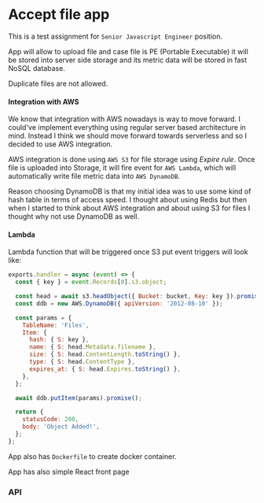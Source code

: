 # Accept file app
This is a test assignment for `Senior Javascript Engineer` position.

App will allow to upload file and case file is PE (Portable Executable) it will be stored into server side storage and its metric data will be stored in fast NoSQL database.

Duplicate files are not allowed.

#### Integration with AWS

We know that integration with AWS nowadays is way to move forward. I could've implement everything using regular server based architecture in mind. Instead I think we should move forward towards serverless and so I decided to use AWS integration.

AWS integration is done using `AWS S3` for file storage using *Expire rule*. Once file is uploaded into Storage, it will fire event for `AWS Lambda`, which will automatically write file metric data into `AWS DynamoDB`.

Reason choosing DynamoDB is that my initial idea was to use some kind of hash table in terms of access speed. I thought about using Redis but then when I started to think about AWS integration and about using S3 for files I thought why not use DynamoDB as well.

#### Lambda

Lambda function that will be triggered once S3 put event triggers will look like:

```javascript
exports.handler = async (event) => {
  const { key } = event.Records[0].s3.object;

  const head = await s3.headObject({ Bucket: bucket, Key: key }).promise();
  const ddb = new AWS.DynamoDB({ apiVersion: '2012-08-10' });

  const params = {
    TableName: 'Files',
    Item: {
      hash: { S: key },
      name: { S: head.Metadata.filename },
      size: { S: head.ContentLength.toString() },
      type: { S: head.ContentType },
      expires_at: { S: head.Expires.toString() },
    },
  };

  await ddb.putItem(params).promise();

  return {
    statusCode: 200,
    body: 'Object Added!',
  };
};
```
App also has `Dockerfile` to create docker container.

App has also simple React front page

### API

